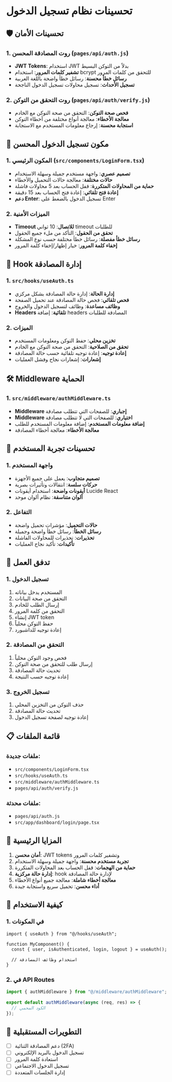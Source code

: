 # تحسينات نظام تسجيل الدخول

## 🛡️ تحسينات الأمان

### 1. روت المصادقة المحسن (`pages/api/auth.js`)

- **JWT Tokens**: استخدام JWT بدلاً من التوكن البسيط
- **تشفير كلمات المرور**: استخدام bcrypt للتحقق من كلمات المرور
- **رسائل خطأ محسنة**: رسائل خطأ واضحة باللغة العربية
- **تسجيل الأحداث**: تسجيل محاولات تسجيل الدخول الناجحة

### 2. روت التحقق من التوكن (`pages/api/auth/verify.js`)

- **فحص صحة التوكن**: التحقق من صحة التوكن مع الخادم
- **معالجة الأخطاء**: معالجة أنواع مختلفة من أخطاء التوكن
- **استجابة محسنة**: إرجاع معلومات المستخدم مع الاستجابة

## 🎨 مكون تسجيل الدخول المحسن

### 1. المكون الرئيسي (`src/components/LoginForm.tsx`)

- **تصميم عصري**: واجهة مستخدم جميلة وسهلة الاستخدام
- **حالات مختلفة**: معالجة حالات التحميل والأخطاء
- **حماية من المحاولات المتكررة**: قفل الحساب بعد 5 محاولات فاشلة
- **إعادة فتح تلقائي**: إعادة فتح الحساب بعد 15 دقيقة
- **دعم Enter**: تسجيل الدخول بالضغط على Enter

### 2. الميزات الأمنية

- **Timeout للاتصال**: 10 ثواني timeout للطلبات
- **تحقق من الحقول**: التأكد من ملء جميع الحقول
- **رسائل خطأ مفصلة**: رسائل خطأ مختلفة حسب نوع المشكلة
- **إخفاء كلمة المرور**: خيار إظهار/إخفاء كلمة المرور

## 🔧 Hook إدارة المصادقة

### 1. `src/hooks/useAuth.ts`

- **إدارة الحالة**: إدارة حالة المصادقة بشكل مركزي
- **فحص تلقائي**: فحص حالة المصادقة عند تحميل الصفحة
- **وظائف مساعدة**: وظائف لتسجيل الدخول والخروج
- **Headers تلقائية**: إضافة headers المصادقة للطلبات

### 2. الميزات

- **تخزين محلي**: حفظ التوكن ومعلومات المستخدم
- **تحقق من الصلاحية**: التحقق من صحة التوكن مع الخادم
- **إعادة توجيه**: إعادة توجيه تلقائية حسب حالة المصادقة
- **إشعارات**: إشعارات نجاح وفشل العمليات

## 🛠️ Middleware الحماية

### 1. `src/middleware/authMiddleware.ts`

- **Middleware إجباري**: للصفحات التي تتطلب مصادقة
- **Middleware اختياري**: للصفحات التي لا تتطلب مصادقة
- **إضافة معلومات المستخدم**: إضافة معلومات المستخدم للطلب
- **معالجة الأخطاء**: معالجة أخطاء المصادقة

## 📱 تحسينات تجربة المستخدم

### 1. واجهة المستخدم

- **تصميم متجاوب**: يعمل على جميع الأجهزة
- **حركات سلسة**: انتقالات وتأثيرات بصرية
- **أيقونات واضحة**: استخدام أيقونات Lucide React
- **ألوان متناسقة**: نظام ألوان موحد

### 2. التفاعل

- **حالات التحميل**: مؤشرات تحميل واضحة
- **رسائل الخطأ**: رسائل خطأ واضحة وجميلة
- **تحذيرات**: تحذيرات للمحاولات الفاشلة
- **تأكيدات**: تأكيد نجاح العمليات

## 🔄 تدفق العمل

### 1. تسجيل الدخول

1. المستخدم يدخل بياناته
2. التحقق من صحة البيانات
3. إرسال الطلب للخادم
4. التحقق من كلمة المرور
5. إنشاء JWT token
6. حفظ التوكن محلياً
7. إعادة توجيه للداشبورد

### 2. التحقق من المصادقة

1. فحص وجود التوكن محلياً
2. إرسال طلب للتحقق من صحة التوكن
3. تحديث حالة المصادقة
4. إعادة توجيه حسب النتيجة

### 3. تسجيل الخروج

1. حذف التوكن من التخزين المحلي
2. تحديث حالة المصادقة
3. إعادة توجيه لصفحة تسجيل الدخول

## 📋 قائمة الملفات

### ملفات جديدة:

- `src/components/LoginForm.tsx`
- `src/hooks/useAuth.ts`
- `src/middleware/authMiddleware.ts`
- `pages/api/auth/verify.js`

### ملفات محدثة:

- `pages/api/auth.js`
- `src/app/dashboard/login/page.tsx`

## 🎯 المزايا الرئيسية

1. **أمان محسن**: JWT tokens وتشفير كلمات المرور
2. **تجربة مستخدم محسنة**: واجهة جميلة وسهلة الاستخدام
3. **حماية من الهجمات**: قفل الحساب بعد المحاولات المتكررة
4. **إدارة حالة مركزية**: hook لإدارة حالة المصادقة
5. **معالجة أخطاء شاملة**: معالجة جميع أنواع الأخطاء
6. **أداء محسن**: تحميل سريع واستجابة جيدة

## 🚀 كيفية الاستخدام

### 1. في المكونات

```tsx
import { useAuth } from "@/hooks/useAuth";

function MyComponent() {
  const { user, isAuthenticated, login, logout } = useAuth();

  // استخدام وظائف المصادقة
}
```

### 2. في API Routes

```javascript
import { authMiddleware } from "@/middleware/authMiddleware";

export default authMiddleware(async (req, res) => {
  // الكود المحمي
});
```

## 🔮 التطويرات المستقبلية

- [ ] دعم المصادقة الثنائية (2FA)
- [ ] تسجيل الدخول بالبريد الإلكتروني
- [ ] استعادة كلمة المرور
- [ ] تسجيل الدخول الاجتماعي
- [ ] إدارة الجلسات المتعددة
